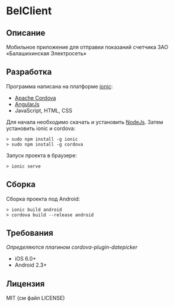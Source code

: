 # BelClient

## Описание

Мобильное приложение для отправки показаний счетчика ЗАО «Балашихинская Электросеть»

## Разработка

Программа написана на платформе [ionic](http://ionicframework.com/):
* [Apache Cordova](https://cordova.apache.org/)
* [AngularJs](https://angular.io/)
* JavaScript, HTML, CSS

Для начала необходимо скачать и установить [NodeJs](https://nodejs.org/).
Затем установить ionic и cordova:
```shell
> sudo npm install -g ionic
> sudo npm install -g cordova
```

Запуск проекта в браузере:
```shell
> ionic serve
```

## Сборка

Сборка проекта под Android:
```shell
> ionic build android
> cordova build --release android
```

## Требования
_Определяются плагином cordova-plugin-datepicker_

* iOS 6.0+
* Android 2.3+

## Лицензия

MIT (см файл LICENSE)
